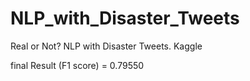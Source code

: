 # NLP_with_Disaster_Tweets
Real or Not? NLP with Disaster Tweets. Kaggle

final Result (F1 score) = 0.79550
